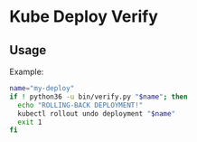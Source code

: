 # Kube Deploy Verify

## Usage

Example:

```bash
name="my-deploy"
if ! python36 -u bin/verify.py "$name"; then
  echo "ROLLING-BACK DEPLOYMENT!"
  kubectl rollout undo deployment "$name"
  exit 1
fi
```
